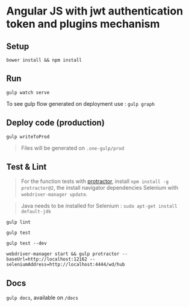 # Angular JS with jwt authentication token and plugins mechanism

## Setup

`bower install && npm install`

## Run

`gulp watch serve`

To see gulp flow generated on deployment use : `gulp graph`

## Deploy code (production)

`gulp writeToProd`

> Files will be generated on `.one-gulp/prod`

## Test & Lint

> For the function tests with [protractor](http://angular.github.io/protractor), install `npm install -g protractor@2`, the install navigator dependencies Selenium with `webdriver-manager update`.

> Java needs to be installed for Selenium : `sudo apt-get install default-jdk`

`gulp lint`

`gulp test`

`gulp test --dev`

`webdriver-manager start && gulp protractor --baseUrl=http://localhost:12162 --seleniumAddress=http://localhost:4444/wd/hub`

## Docs

`gulp docs`, available on `/docs`
